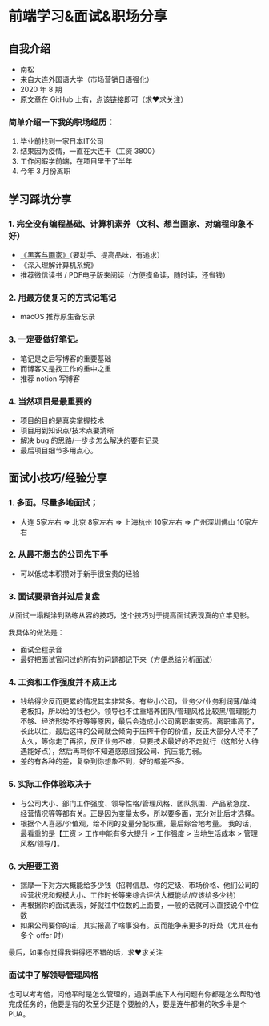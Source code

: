 # 前端学习&面试&职场分享

## 自我介绍

- 南松
- 来自大连外国语大学（市场营销日语强化）
- 2020 年 8 期
- 原文章在 GitHub 上有，点该[链接]()即可（求❤️求关注）

### 简单介绍一下我的职场经历：

1. 毕业前找到一家日本IT公司
2. 结果因为疫情，一直在大连干（工资 3800）
3. 工作闲暇学前端，在项目里干了半年
4. 今年 3 月份离职

## 学习踩坑分享

### 1. 完全没有编程基础、计算机素养（文科、想当画家、对编程印象不好）
   - [《黑客与画家》](https://book.douban.com/subject/6021440/)（要动手、提高品味，有追求）
   - 《深入理解计算机系统》
   - 推荐微信读书 / PDF电子版来阅读（方便摸鱼读，随时读，还省钱）

### 2. **用最方便复习的方式记笔记**

   - macOS 推荐原生备忘录

### 3. 一定要做好笔记。

   - 笔记是之后写博客的重要基础
   - 而博客又是找工作的重中之重
   - 推荐 notion 写博客

### 4. 当然项目是最重要的

   - 项目的目的是真实掌握技术
   - 项目用到知识点/技术点要清晰
   - 解决 bug 的思路/一步步怎么解决的要有记录
   - 最后项目细节多用点心。

## 面试小技巧/经验分享

### 1. 多面。尽量多地面试；

   - 大连 5家左右 => 北京 8家左右 => 上海杭州 10家左右 => 广州深圳佛山 10家左右

### 2. 从最不想去的公司先下手

   - 可以低成本积攒对于新手很宝贵的经验

### 3. 面试要录音并过后复盘

   从面试一塌糊涂到熟练从容的技巧，这个技巧对于提高面试表现真的立竿见影。

   我具体的做法是：

   - 面试全程录音
   - 最好把面试官问过的所有的问题都记下来（方便总结分析面试）

### 4. 工资和工作强度并不成正比

  - 钱给得少反而更累的情况其实非常多。有些小公司，业务少/业务利润薄/单纯老板扣，所以给的钱也少。领导也不注重培养团队/管理风格比较黑/管理能力不够、经济形势不好等等原因，最后会造成小公司离职率变高。离职率高了，长此以往，最后这样的公司就会倾向于压榨干你的价值，反正大部分人待不了太久，等你走了再招，反正业务不难，只要技术最好的不走就行（这部分人待遇能好点），然后再骂你不知道感恩回报公司、抗压能力弱。
  - 差的有各种的差，复杂到你想象不到，好的都差不多。

### 5. 实际工作体验取决于

  - 与公司大小、部门工作强度、领导性格/管理风格、团队氛围、产品紧急度、经营情况等等都有关。正是因为变量太多，所以要多面，充分对比后才选择。
  - 根据个人喜恶/价值观，给不同的变量分配权重，最后综合地考量。
    我的话，最看重的是【工资 > 工作中能有多大提升 > 工作强度 > 当地生活成本 > 管理风格/领导/】。

### 6. 大胆要工资

  - 揣摩一下对方大概能给多少钱（招聘信息、你的定级、市场价格、他们公司的经营状况和规模大小、工作时长等来综合评估大概能给/应该给多少钱）
  - 再根据你的面试表现，好就往中位数的上面要，一般的话就可以直接说个中位数
  - 如果公司要你的话，其实报高了啥事没有。反而能争来更多的好处（尤其在有多个 offer 时）

最后，如果你觉得我讲得还不错的话，求❤️求关注

#### 

### 面试中了解领导管理风格

也可以考考他，问他平时是怎么管理的，遇到手底下人有问题有你都是怎么帮助他完成任务的，他要是有的吹至少还是个要脸的人，要是连牛都懒的吹多半是个PUA。